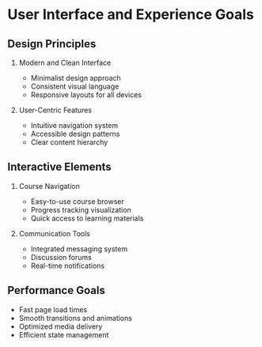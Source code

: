 # User Interface and Experience Goals

## Design Principles

1. Modern and Clean Interface
   - Minimalist design approach
   - Consistent visual language
   - Responsive layouts for all devices

2. User-Centric Features
   - Intuitive navigation system
   - Accessible design patterns
   - Clear content hierarchy

## Interactive Elements

1. Course Navigation
   - Easy-to-use course browser
   - Progress tracking visualization
   - Quick access to learning materials

2. Communication Tools
   - Integrated messaging system
   - Discussion forums
   - Real-time notifications

## Performance Goals

- Fast page load times
- Smooth transitions and animations
- Optimized media delivery
- Efficient state management